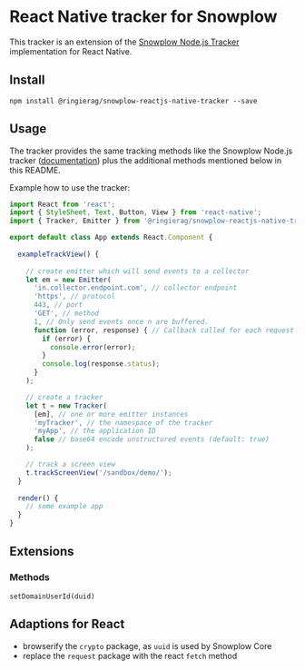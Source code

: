 # React Native tracker for Snowplow

This tracker is an extension of the [Snowplow Node.js Tracker](https://github.com/snowplow/snowplow-nodejs-tracker) 
implementation for React Native.

## Install

```
npm install @ringierag/snowplow-reactjs-native-tracker --save
```

## Usage

The tracker provides the same tracking methods like the Snowplow Node.js tracker ([documentation](https://github.com/snowplow/snowplow/wiki/node.js-tracker))
plus the additional methods mentioned below in this README.

Example how to use the tracker:

```js
import React from 'react';
import { StyleSheet, Text, Button, View } from 'react-native';
import { Tracker, Emitter } from '@ringierag/snowplow-reactjs-native-tracker';

export default class App extends React.Component {
  
  exampleTrackView() {
      
    // create emitter which will send events to a collector  
    let em = new Emitter(
      'in.collector.endpoint.com', // collector endpoint 
      'https', // protocol
      443, // port
      'GET', // method
      1, // Only send events once n are buffered.
      function (error, response) { // Callback called for each request
        if (error) {
          console.error(error);
        }
        console.log(response.status);
      }
    );

    // create a tracker
    let t = new Tracker(
      [em], // one or more emitter instances
      'myTracker', // the namespace of the tracker
      'myApp', // the application ID
      false // base64 encode unstructured events (default: true)
    );

    // track a screen view
    t.trackScreenView('/sandbox/demo/');
  }
  
  render() {
    // some example app
  }
}

```

## Extensions

### Methods

```
setDomainUserId(duid)
```

## Adaptions for React

* browserify the `crypto` package, as `uuid` is used by Snowplow Core
* replace the `request` package with the react `fetch` method
